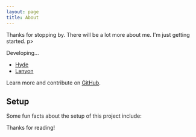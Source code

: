 ```yaml
---
layout: page
title: About
---
```


<p class="message">
  Thanks for stopping by.  There will be a lot more about me.  I'm just getting started.  
  p>

Developing...

* [Hyde](http://hyde.getpoole.com)
* [Lanyon](http://lanyon.getpoole.com)

Learn more and contribute on [GitHub](https://github.com/poole).

## Setup

Some fun facts about the setup of this project include:


Thanks for reading!
